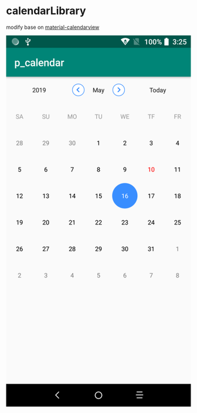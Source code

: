 # calendarLibrary

modify base on [material-calendarview](https://github.com/prolificinteractive/material-calendarview)


![Screenshot](https://github.com/103style/calendarLibrary/blob/master/screenshot/Screenshot_20190510-152543.png)
